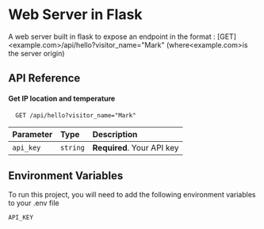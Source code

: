 
# Web Server in Flask

A web server built in flask to expose an endpoint in the format : [GET]<example.com>/api/hello?visitor_name="Mark" (where<example.com>is the server origin)

## API Reference

#### Get IP location and temperature

```http
  GET /api/hello?visitor_name="Mark"
```

| Parameter | Type     | Description                |
| :-------- | :------- | :------------------------- |
| `api_key` | `string` | **Required**. Your API key |


## Environment Variables

To run this project, you will need to add the following environment variables to your .env file

`API_KEY`




